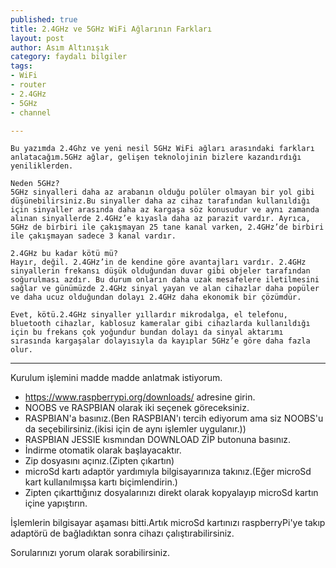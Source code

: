 ```yaml
---
published: true
title: 2.4GHz ve 5GHz WiFi Ağlarının Farkları
layout: post
author: Asım Altınışık
category: faydalı bilgiler
tags:
- WiFi
- router
- 2.4GHz
- 5GHz
- channel

---
```


	Bu yazımda 2.4Ghz ve yeni nesil 5GHz WiFi ağları arasındaki farkları anlatacağım.5GHz ağlar, gelişen teknolojinin bizlere kazandırdığı yeniliklerden.

	Neden 5GHz?
	5GHz sinyalleri daha az arabanın olduğu polüler olmayan bir yol gibi düşünebilirsiniz.Bu sinyaller daha az cihaz tarafından kullanıldığı için sinyaller arasında daha az kargaşa söz konusudur ve aynı zamanda alınan sinyallerde 2.4GHz’e kıyasla daha az parazit vardır. Ayrıca, 5GHz de birbiri ile çakışmayan 25 tane kanal varken, 2.4GHz’de birbiri ile çakışmayan sadece 3 kanal vardır.

	2.4GHz bu kadar kötü mü?
	Hayır, değil. 2.4GHz’in de kendine göre avantajları vardır. 2.4GHz sinyallerin frekansı düşük olduğundan duvar gibi objeler tarafından soğurulması azdır. Bu durum onların daha uzak mesafelere iletilmesini sağlar ve günümüzde 2.4GHz sinyal yayan ve alan cihazlar daha popüler ve daha ucuz olduğundan dolayı 2.4GHz daha ekonomik bir çözümdür.
	
	Evet, kötü.2.4GHz sinyaller yıllardır mikrodalga, el telefonu, bluetooth cihazlar, kablosuz kameralar gibi cihazlarda kullanıldığı için bu frekans çok yoğundur bundan dolayı da sinyal aktarımı sırasında kargaşalar dolayısıyla da kayıplar 5GHz’e göre daha fazla olur.
*****
Kurulum işlemini madde madde anlatmak istiyorum.

- https://www.raspberrypi.org/downloads/ adresine girin.
- NOOBS ve RASPBIAN olarak iki seçenek göreceksiniz.
- RASPBIAN'a basınız.(Ben RASPBIAN'ı tercih ediyorum ama siz NOOBS'u da seçebilirsiniz.(ikisi için de aynı işlemler uygulanır.))
- RASPBIAN JESSIE kısmından DOWNLOAD ZİP butonuna basınız.
- İndirme otomatik olarak başlayacaktır.
- Zip dosyasını açınız.(Zipten çıkartın)
- microSd kartı adaptör yardımıyla bilgisayarınıza takınız.(Eğer microSd kart kullanılmışsa kartı biçimlendirin.)
- Zipten çıkarttığınız dosyalarınızı direkt olarak kopyalayıp microSd kartın içine yapıştırın.

İşlemlerin bilgisayar aşaması bitti.Artık microSd kartınızı raspberryPi'ye takıp adaptörü de bağladıktan sonra cihazı çalıştırabilirsiniz.

Sorularınızı yorum olarak sorabilirsiniz.
